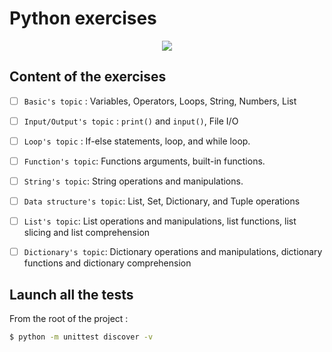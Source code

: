 # Python exercises

<p align="center">
  <a href="https://skillicons.dev">
    <img src="https://skillicons.dev/icons?i=python,vscode" />
  </a>
</p>

## Content of the exercises

- [ ] `Basic's topic` : Variables, Operators, Loops, String, Numbers, List
- [ ] `Input/Output's topic` : `print()` and `input()`, File I/O
- [ ] `Loop's topic` : If-else statements, loop, and while loop.
- [ ] `Function's topic`: Functions arguments, built-in functions.
- [ ] `String's topic`: String operations and manipulations.
- [ ] `Data structure's topic`: List, Set, Dictionary, and Tuple operations
- [ ] `List's topic`: List operations and manipulations, list functions, list slicing and list comprehension
- [ ] `Dictionary's topic`: Dictionary operations and manipulations, dictionary functions and dictionary comprehension
 

## Launch all the tests

From the root of the project : 

```cmd
$ python -m unittest discover -v
```